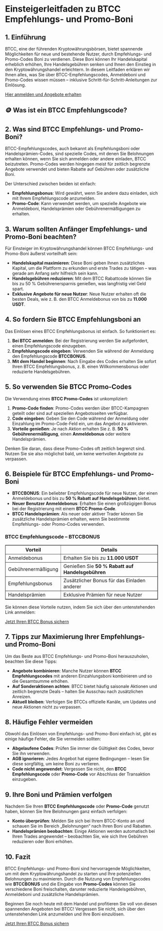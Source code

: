 <h1>Einsteigerleitfaden zu BTCC Empfehlungs- und Promo-Boni</h1>
<h2>1. Einführung</h2>
<p>BTCC, eine der führenden Kryptowährungsbörsen, bietet spannende Möglichkeiten für neue und bestehende Nutzer, durch Empfehlungs- und Promo-Codes Boni zu verdienen. Diese Boni können Ihr Handelskapital erheblich erhöhen, Ihre Handelsgebühren senken und Ihnen den Einstieg in den Kryptowährungshandel erleichtern. In diesem Leitfaden erklären wir Ihnen alles, was Sie über BTCC-Empfehlungscodes, Anmeldeboni und Promo-Codes wissen müssen – inklusive Schritt-für-Schritt-Anleitungen zur Einlösung.</p>
<p><a href="https://partner.btcc.com/us/c/BTCCBONUS/9303" target="_blank">Hier anmelden und Angebote erhalten</a></p>
<img src="https://images.mirror-media.xyz/publication-images/mwydjj1mpKFeCcdktcg2J.png?height=500&amp;width=1000" decoding="async" data-nimg="fill" class="css-xah9so" style="position: absolute; inset: 0px; box-sizing: border-box; padding: 0px; border: none; margin: auto; display: block; width: 0px; height: 0px; min-width: 100%; max-width: 100%; min-height: 100%; max-height: 100%;">
<h2>🪙 Was ist ein BTCC Empfehlungscode?</h2>
<h2>2. Was sind BTCC Empfehlungs- und Promo-Boni?</h2>
<p>BTCC-Empfehlungscodes, auch bekannt als Empfehlungsboni oder Handelsprämien-Codes, sind spezielle Codes, mit denen Sie Belohnungen erhalten können, wenn Sie sich anmelden oder andere einladen, BTCC beizutreten. Promo-Codes werden hingegen meist für zeitlich begrenzte Angebote verwendet und bieten Rabatte auf Gebühren oder zusätzliche Boni.</p>
<p>Der Unterschied zwischen beiden ist einfach:</p>
<ul>
    <li><strong>Empfehlungsbonus</strong>: Wird gewährt, wenn Sie andere dazu einladen, sich mit Ihrem Empfehlungscode anzumelden.</li>
    <li><strong>Promo-Code</strong>: Kann verwendet werden, um spezielle Angebote wie Anmeldeboni, Handelsprämien oder Gebührenermäßigungen zu erhalten.</li>
</ul>
<h2>3. Warum sollten Anfänger Empfehlungs- und Promo-Boni beachten?</h2>
<p>Für Einsteiger im Kryptowährungshandel können BTCC Empfehlungs- und Promo-Boni äußerst vorteilhaft sein:</p>
<ul>
    <li><strong>Handelskapital maximieren</strong>: Diese Boni geben Ihnen zusätzliches Kapital, um die Plattform zu erkunden und erste Trades zu tätigen – was gerade am Anfang sehr hilfreich sein kann.</li>
    <li><strong>Handelsgebühren reduzieren</strong>: Mit dem BTCC Rabattcode können Sie bis zu 50 % Gebührenersparnis genießen, was langfristig viel Geld spart.</li>
    <li><strong>Exklusive Angebote für neue Nutzer</strong>: Neue Nutzer erhalten oft die besten Deals, wie z. B. den BTCC Anmeldebonus von bis zu <strong>11.000 USDT</strong>.</li>
</ul>
<h2>4. So fordern Sie BTCC Empfehlungsboni an</h2>
<p>Das Einlösen eines BTCC Empfehlungsbonus ist einfach. So funktioniert es:</p>
<ol>
    <li><strong>Bei BTCC anmelden</strong>: Bei der Registrierung werden Sie aufgefordert, einen Empfehlungscode einzugeben.</li>
    <li><strong>Empfehlungscode eingeben</strong>: Verwenden Sie während der Anmeldung den Empfehlungscode <strong>BTCCBONUS</strong>.</li>
    <li><strong>Mit dem Handel beginnen</strong>: Nach Eingabe des Codes erhalten Sie sofort Ihren BTCC Empfehlungsbonus, z. B. einen Willkommensbonus oder reduzierte Handelsgebühren.</li>
</ol>
<h2>5. So verwenden Sie BTCC Promo-Codes</h2>
<p>Die Verwendung eines <strong>BTCC Promo-Codes</strong> ist unkompliziert:</p>
<ol>
    <li><strong>Promo-Code finden</strong>: Promo-Codes werden über BTCC-Kampagnen geteilt oder sind auf speziellen Angebotsseiten verfügbar.</li>
    <li><strong>Code eingeben</strong>: Geben Sie den Code während der Anmeldung oder Einzahlung im Promo-Code-Feld ein, um das Angebot zu aktivieren.</li>
    <li><strong>Vorteile genießen</strong>: Je nach Aktion erhalten Sie z. B. <strong>50 % Gebührenermäßigung</strong>, einen <strong>Anmeldebonus</strong> oder weitere Handelsprämien.</li>
</ol>
<p>Denken Sie daran, dass diese Promo-Codes oft zeitlich begrenzt sind. Nutzen Sie sie also möglichst bald, um keine wertvollen Angebote zu verpassen.</p>
<h2>6. Beispiele für BTCC Empfehlungs- und Promo-Boni</h2>
<ul>
    <li><strong>BTCCBONUS</strong>: Ein beliebter Empfehlungscode für neue Nutzer, der einen Anmeldebonus und bis zu <strong>50 % Rabatt auf Handelsgebühren</strong> bietet.</li>
    <li><strong>Neuer Benutzer Anmeldebonus</strong>: Erhalten Sie einen großzügigen Bonus bei der Registrierung mit einem <strong>BTCC Promo-Code</strong>.</li>
    <li><strong>BTCC Handelsprämien</strong>: Als neuer oder aktiver Trader können Sie zusätzliche Handelsprämien erhalten, wenn Sie bestimmte Empfehlungs- oder Promo-Codes verwenden.</li>
</ul>
<h3>BTCC Empfehlungscode – BTCCBONUS</h3>
<table border="1">
    <tr>
        <th>Vorteil</th>
        <th>Details</th>
    </tr>
    <tr>
        <td>Anmeldebonus</td>
        <td>Erhalten Sie bis zu <strong>11.000 USDT</strong></td>
    </tr>
    <tr>
        <td>Gebührenermäßigung</td>
        <td>Genießen Sie <strong>50 % Rabatt auf Handelsgebühren</strong></td>
    </tr>
    <tr>
        <td>Empfehlungsbonus</td>
        <td>Zusätzlicher Bonus für das Einladen anderer</td>
    </tr>
    <tr>
        <td>Handelsprämien</td>
        <td>Exklusive Prämien für neue Nutzer</td>
    </tr>
</table>
<p>Sie können diese Vorteile nutzen, indem Sie sich über den untenstehenden Link anmelden:</p>
<p><a href="https://partner.btcc.com/us/c/BTCCBONUS/9303">Jetzt Ihren BTCC Bonus sichern</a></p>
<h2>7. Tipps zur Maximierung Ihrer Empfehlungs- und Promo-Boni</h2>
<p>Um das Beste aus BTCC Empfehlungs- und Promo-Boni herauszuholen, beachten Sie diese Tipps:</p>
<ul>
    <li><strong>Angebote kombinieren</strong>: Manche Nutzer können <strong>BTCC Empfehlungscodes</strong> mit anderen Einzahlungsboni kombinieren und so die Gesamtsumme erhöhen.</li>
    <li><strong>Auf Sonderaktionen achten</strong>: BTCC bietet häufig saisonale Aktionen und zeitlich begrenzte Deals – halten Sie Ausschau nach zusätzlichen Anreizen.</li>
    <li><strong>Aktuell bleiben</strong>: Verfolgen Sie BTCCs offizielle Kanäle, um Updates und neue Aktionen nicht zu verpassen.</li>
</ul>
<h2>8. Häufige Fehler vermeiden</h2>
<p>Obwohl das Einlösen von Empfehlungs- und Promo-Boni einfach ist, gibt es einige häufige Fehler, die Sie vermeiden sollten:</p>
<ul>
    <li><strong>Abgelaufene Codes</strong>: Prüfen Sie immer die Gültigkeit des Codes, bevor Sie ihn verwenden.</li>
    <li><strong>AGB ignorieren</strong>: Jedes Angebot hat eigene Bedingungen – lesen Sie diese sorgfältig, um keine Boni zu verlieren.</li>
    <li><strong>Code nicht angewendet</strong>: Vergessen Sie nicht, den <strong>BTCC Empfehlungscode</strong> oder <strong>Promo-Code</strong> vor Abschluss der Transaktion einzugeben.</li>
</ul>
<h2>9. Ihre Boni und Prämien verfolgen</h2>
<p>Nachdem Sie Ihren <strong>BTCC Empfehlungscode</strong> oder <strong>Promo-Code</strong> genutzt haben, können Sie Ihre Belohnungen ganz einfach verfolgen:</p>
<ul>
    <li><strong>Konto überprüfen</strong>: Melden Sie sich bei Ihrem BTCC-Konto an und schauen Sie im Bereich „Belohnungen“ nach Ihren Boni und Rabatten.</li>
    <li><strong>Handelsprämien beobachten</strong>: Einige Aktionen werden automatisch bei Ihren Trades angewendet – beobachten Sie, wie sich Ihre Gebühren reduzieren oder Boni erhöhen.</li>
</ul>
<h2>10. Fazit</h2>
<p>BTCC Empfehlungs- und Promo-Boni sind hervorragende Möglichkeiten, um mit dem Kryptowährungshandel zu starten und Ihre potenziellen Belohnungen zu maximieren. Durch die Nutzung von Empfehlungscodes wie <strong>BTCCBONUS</strong> und die Eingabe von <strong>Promo-Codes</strong> können Sie verschiedene Boni freischalten, darunter reduzierte Handelsgebühren, Anmeldeboni und zusätzliche Handelsprämien.</p>
<p>Beginnen Sie noch heute mit dem Handel und profitieren Sie voll von diesen spannenden Angeboten bei BTCC! Vergessen Sie nicht, sich über den untenstehenden Link anzumelden und Ihre Boni einzulösen.</p>
<p><a href="https://partner.btcc.com/us/c/BTCCBONUS/9303">Jetzt Ihren BTCC Bonus sichern</a></p>
</body>
</html>
